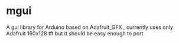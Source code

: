 mgui
====

A gui library for Arduino based on Adafruit_GFX , currently uses only Adafruit 160x128 tft but it should be easy enough to port
